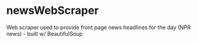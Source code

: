 # newsWebScraper

Web scraper used to provide front page news headlines for the day (NPR news) - built w/ BeautifulSoup
